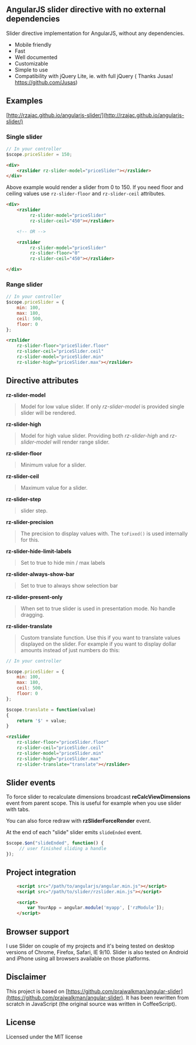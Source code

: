 ## AngularJS slider directive with no external dependencies

Slider directive implementation for AngularJS, without any dependencies.

- Mobile friendly
- Fast
- Well documented
- Customizable
- Simple to use
- Compatibility with jQuery Lite, ie. with full jQuery ( Thanks Jusas! https://github.com/Jusas)

## Examples

[http://rzajac.github.io/angularjs-slider/](http://rzajac.github.io/angularjs-slider/)

### Single slider

```javascript
// In your controller
$scope.priceSlider = 150;
```

```html
<div>
    <rzslider rz-slider-model="priceSlider"></rzslider>
</div>
```

Above example would render a slider from 0 to 150. If you need floor and ceiling values use `rz-slider-floor` and `rz-slider-ceil` attributes.

```html
<div>
    <rzslider
         rz-slider-model="priceSlider"
         rz-slider-ceil="450"></rzslider>

    <!-- OR -->

    <rzslider
         rz-slider-model="priceSlider"
         rz-slider-floor="0"
         rz-slider-ceil="450"></rzslider>

</div>
```

### Range slider

```javascript
// In your controller
$scope.priceSlider = {
    min: 100,
    max: 180,
    ceil: 500,
    floor: 0
};
```

```html
<rzslider
    rz-slider-floor="priceSlider.floor"
    rz-slider-ceil="priceSlider.ceil"
    rz-slider-model="priceSlider.min"
    rz-slider-high="priceSlider.max"></rzslider>
```

## Directive attributes

**rz-slider-model**

> Model for low value slider. If only _rz-slider-model_ is provided single slider will be rendered.

**rz-slider-high**

> Model for high value slider. Providing both _rz-slider-high_ and _rz-slider-model_ will render range slider.

**rz-slider-floor**

> Minimum value for a slider.

**rz-slider-ceil**

> Maximum value for a slider.

**rz-slider-step**

> slider step.

**rz-slider-precision**

> The precision to display values with. The `toFixed()` is used internally for this.

**rz-slider-hide-limit-labels**

> Set to true to hide min / max labels

**rz-slider-always-show-bar**

> Set to true to always show selection bar

**rz-slider-present-only**

> When set to true slider is used in presentation mode. No handle dragging. 

**rz-slider-translate**

> Custom translate function. Use this if you want to translate values displayed on the slider. For example if you want to display dollar amounts instead of just numbers do this:

```javascript
// In your controller

$scope.priceSlider = {
    min: 100,
    max: 180,
    ceil: 500,
    floor: 0
};

$scope.translate = function(value)
{
    return '$' + value;
}
```

```html
<rzslider
    rz-slider-floor="priceSlider.floor"
    rz-slider-ceil="priceSlider.ceil"
    rz-slider-model="priceSlider.min"
    rz-slider-high="priceSlider.max"
    rz-slider-translate="translate"></rzslider>
```

## Slider events

To force slider to recalculate dimensions broadcast **reCalcViewDimensions** event from parent scope. This is useful for example when you use slider with tabs.

You can also force redraw with **rzSliderForceRender** event.

At the end of each "slide" slider emits `slideEnded` event. 

```javascript
$scope.$on("slideEnded", function() {
     // user finished sliding a handle 
});
```

## Project integration

```html
    <script src="/path/to/angularjs/angular.min.js"></script>
    <script src="/path/to/slider/rzslider.min.js"></script>

    <script>
        var YourApp = angular.module('myapp', ['rzModule']);
    </script>
```

## Browser support

I use Slider on couple of my projects and it's being tested on desktop versions of Chrome, Firefox, Safari, IE 9/10.
Slider is also tested on Android and iPhone using all browsers available on those platforms.

## Disclaimer

This project is based on [https://github.com/prajwalkman/angular-slider](https://github.com/prajwalkman/angular-slider). It has been rewritten from scratch in JavaScript
 (the original source was written in CoffeeScript).

## License

Licensed under the MIT license
